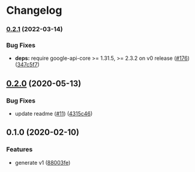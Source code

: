 # Changelog

### [0.2.1](https://github.com/googleapis/python-access-approval/compare/v0.2.0...v0.2.1) (2022-03-14)


### Bug Fixes

* **deps:** require google-api-core >= 1.31.5, >= 2.3.2 on v0 release ([#176](https://github.com/googleapis/python-access-approval/issues/176)) ([347c5f7](https://github.com/googleapis/python-access-approval/commit/347c5f76c2b8351b1365e920cb644a8b283da911))

## [0.2.0](https://www.github.com/googleapis/python-access-approval/compare/v0.1.0...v0.2.0) (2020-05-13)


### Bug Fixes

* update readme ([#11](https://www.github.com/googleapis/python-access-approval/issues/11)) ([4315c46](https://www.github.com/googleapis/python-access-approval/commit/4315c46ab73493f10ca8b963252a05b6159c0f63))

## 0.1.0 (2020-02-10)


### Features

* generate v1 ([88003fe](https://www.github.com/googleapis/python-access-approval/commit/88003fe05150ee653ba9a8ba072058b35d3f3c49))
